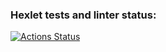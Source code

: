 ### Hexlet tests and linter status:
[![Actions Status](https://github.com/Elena-Orekhova/layout-designer-project-59/workflows/hexlet-check/badge.svg)](https://github.com/Elena-Orekhova/layout-designer-project-59/actions)